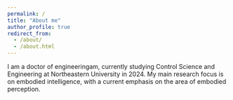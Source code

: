 ```yaml
---
permalink: /
title: "About me"
author_profile: true
redirect_from: 
  - /about/
  - /about.html
---
```


I am a doctor of engineeringam, currently studying Control Science and Engineering at Northeastern University in 2024. My main research focus is on embodied intelligence, with a current emphasis on the area of embodied perception.
